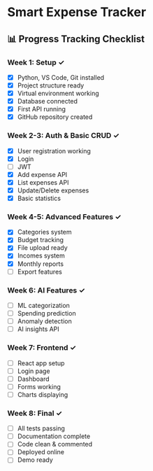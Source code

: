 # Smart Expense Tracker

## 📊 **Progress Tracking Checklist**

### **Week 1: Setup ✓**

- [x] Python, VS Code, Git installed
- [x] Project structure ready
- [x] Virtual environment working
- [x] Database connected
- [x] First API running
- [x] GitHub repository created

### **Week 2-3: Auth & Basic CRUD ✓**

- [x] User registration working
- [x] Login
- [ ] JWT
- [x] Add expense API
- [x] List expenses API
- [x] Update/Delete expenses
- [x] Basic statistics

### **Week 4-5: Advanced Features ✓**

- [x] Categories system
- [x] Budget tracking
- [x] File upload ready
- [x] Incomes system
- [x] Monthly reports
- [ ] Export features

### **Week 6: AI Features ✓**

- [ ] ML categorization
- [ ] Spending prediction
- [ ] Anomaly detection
- [ ] AI insights API

### **Week 7: Frontend ✓**

- [ ] React app setup
- [ ] Login page
- [ ] Dashboard
- [ ] Forms working
- [ ] Charts displaying

### **Week 8: Final ✓**

- [ ] All tests passing
- [ ] Documentation complete
- [ ] Code clean & commented
- [ ] Deployed online
- [ ] Demo ready
